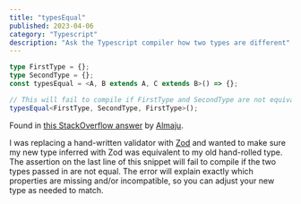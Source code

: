 ```yaml
---
title: "typesEqual"
published: 2023-04-06
category: "Typescript"
description: "Ask the Typescript compiler how two types are different"
---
```

```ts
type FirstType = {};
type SecondType = {};
const typesEqual = <A, B extends A, C extends B>() => {};

// This will fail to compile if FirstType and SecondType are not equivalent.
typesEqual<FirstType, SecondType, FirstType>();
```

Found in [this StackOverflow answer](https://stackoverflow.com/a/69413184/21359118) by [Almaju](https://stackoverflow.com/users/5103610/almaju).

I was replacing a hand-written validator with [Zod](https://zod.dev) and wanted to make sure my new type inferred with Zod was equivalent to my old hand-rolled type. The assertion on the last line of this snippet will fail to compile if the two types passed in are not equal. The error will explain exactly which properties are missing and/or incompatible, so you can adjust your new type as needed to match.